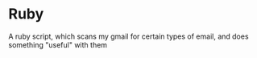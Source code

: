 # Ruby
A ruby script, which scans my gmail for certain types of email, and does something "useful" with them
